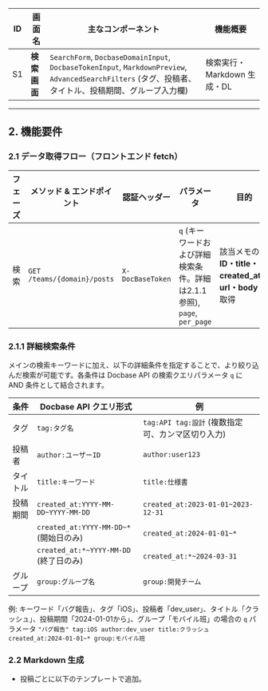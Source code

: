 | ID | 画面名      | 主なコンポーネント                                                                  | 機能概要                          |
| -- | ----- | ----- | ----- |
| S1 | **検索画面** | `SearchForm`, `DocbaseDomainInput`, `DocbaseTokenInput`, `MarkdownPreview`, `AdvancedSearchFilters` (タグ、投稿者、タイトル、投稿期間、グループ入力欄) | 検索実行・Markdown 生成・DL |

---

## 2. 機能要件

### 2.1 データ取得フロー（フロントエンド fetch）

| フェーズ | メソッド & エンドポイント                   | 認証ヘッダー           | パラメータ                             | 目的                                       |
| ---- | ----- | ---- | --- | ---- |
| 検索   | `GET /teams/{domain}/posts`      | `X-DocBaseToken` | `q` (キーワードおよび詳細検索条件。詳細は2.1.1参照), `page`, `per_page` | 該当メモの **ID・title・created_at・url・body** を取得             |

### 2.1.1 詳細検索条件

メインの検索キーワードに加え、以下の詳細条件を指定することで、より絞り込んだ検索が可能です。各条件は Docbase API の検索クエリパラメータ `q` に AND 条件として結合されます。

| 条件       | Docbase API クエリ形式                  | 例                                         |
| ---------- | --------------------------------------- | ------------------------------------------ |
| タグ       | `tag:タグ名`                            | `tag:API tag:設計` (複数指定可、カンマ区切り入力) |
| 投稿者     | `author:ユーザーID`                     | `author:user123`                           |
| タイトル   | `title:キーワード`                      | `title:仕様書`                             |
| 投稿期間   | `created_at:YYYY-MM-DD~YYYY-MM-DD`      | `created_at:2023-01-01~2023-12-31`         |
|            | `created_at:YYYY-MM-DD~*` (開始日のみ)  | `created_at:2024-01-01~*`                  |
|            | `created_at:*~YYYY-MM-DD` (終了日のみ)  | `created_at:*~2024-03-31`                  |
| グループ   | `group:グループ名`                      | `group:開発チーム`                         |

例: キーワード「バグ報告」、タグ「iOS」、投稿者「dev_user」、タイトル「クラッシュ」、投稿期間「2024-01-01から」、グループ「モバイル班」の場合の `q` パラメータ
`"バグ報告" tag:iOS author:dev_user title:クラッシュ created_at:2024-01-01~* group:モバイル班`

### 2.2 Markdown 生成

* 投稿ごとに以下のテンプレートで追加。 
